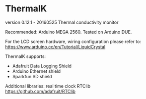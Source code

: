 # ThermalK
version 0.12.1 - 20160525
Thermal conductivity monitor

Recommended: Arduino MEGA 2560. Tested on Arduino DUE.

For the LCD screen hardware, wiring configuration please refer to:
https://www.arduino.cc/en/Tutorial/LiquidCrystal

ThermalK supports:

- Adafruit Data Logging Shield
- Arduino Ethernet shield 
- Sparkfun SD shield

Additional libraries: real time clock RTClib
https://github.com/adafruit/RTClib

